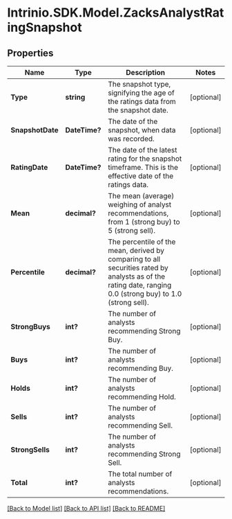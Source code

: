 # Intrinio.SDK.Model.ZacksAnalystRatingSnapshot
## Properties

Name | Type | Description | Notes
------------ | ------------- | ------------- | -------------
**Type** | **string** | The snapshot type, signifying the age of the ratings data from the snapshot date. | [optional] 
**SnapshotDate** | **DateTime?** | The date of the snapshot, when data was recorded. | [optional] 
**RatingDate** | **DateTime?** | The date of the latest rating for the snapshot timeframe. This is the effective date of the ratings data. | [optional] 
**Mean** | **decimal?** | The mean (average) weighing of analyst recommendations, from 1 (strong buy) to 5 (strong sell). | [optional] 
**Percentile** | **decimal?** | The percentile of the mean, derived by comparing to all securities rated by analysts as of the rating date, ranging 0.0 (strong buy) to 1.0 (strong sell). | [optional] 
**StrongBuys** | **int?** | The number of analysts recommending Strong Buy. | [optional] 
**Buys** | **int?** | The number of analysts recommending Buy. | [optional] 
**Holds** | **int?** | The number of analysts recommending Hold. | [optional] 
**Sells** | **int?** | The number of analysts recommending Sell. | [optional] 
**StrongSells** | **int?** | The number of analysts recommending Strong Sell. | [optional] 
**Total** | **int?** | The total number of analysts recommendations. | [optional] 

[[Back to Model list]](../README.md#documentation-for-models) [[Back to API list]](../README.md#documentation-for-api-endpoints) [[Back to README]](../README.md)

